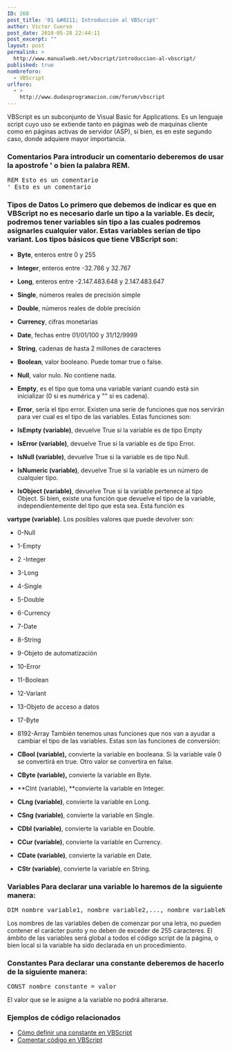 ```yaml
---
ID: 260
post_title: '01 &#8211; Introducción al VBScript'
author: Víctor Cuervo
post_date: 2010-05-28 22:44:11
post_excerpt: ""
layout: post
permalink: >
  http://www.manualweb.net/vbscript/introduccion-al-vbscript/
published: true
nombreforo:
  - VBScript
urlforo:
  - >
    http://www.dudasprogramacion.com/forum/vbscript
---
```

<!--TOC--> VBScript es un subconjunto de Visual Basic for Applications. Es un lenguaje script cuyo uso se extiende tanto en páginas web de maquinas cliente como en páginas activas de servidor (ASP), si bien, es en este segundo caso, donde adquiere mayor importancia. 

### Comentarios Para introducir un comentario deberemos de usar la apostrofe ' o bien la palabra REM. 

<pre>REM Esto es un comentario
' Esto es un comentario</pre>

### Tipos de Datos Lo primero que debemos de indicar es que en VBScript no es necesario darle un tipo a la variable. Es decir, podremos tener variables sin tipo a las cuales podremos asignarles cualquier valor. Estas variables serían de tipo variant. Los tipos básicos que tiene VBScript son: 

*   **Byte**, enteros entre 0 y 255
*   **Integer**, enteros entre -32.786 y 32.767
*   **Long**, enteros entre -2.147.483.648 y 2.147.483.647
*   **Single**, números reales de precisión simple
*   **Double**, números reales de doble precisión
*   **Currency**, cifras monetarias
*   **Date**, fechas entre 01/01/100 y 31/12/9999
*   **String**, cadenas de hasta 2 millones de caracteres
*   **Boolean**, valor booleano. Puede tomar true o false.
*   **Null**, valor nulo. No contiene nada.
*   **Empty**, es el tipo que toma una variable variant cuando está sin inicializar (0 si es numérica y "" si es cadena).
*   **Error**, sería el tipo error. Existen una serie de funciones que nos servirán para ver cual es el tipo de las variables. Estas funciones son: 

*   **IsEmpty (variable)**, devuelve True si la variable es de tipo Empty
*   **IsError (variable)**, devuelve True si la variable es de tipo Error.
*   **IsNull (variable)**, devuelve True si la variable es de tipo Null.
*   **IsNumeric (variable)**, devuelve True si la variable es un número de cualquier tipo.
*   **IsObject (variable)**, devuelve True si la variable pertenece al tipo Object. Si bien, existe una función que devuelve el tipo de la variable, independientemente del tipo que esta sea. Esta función es 

**vartype (variable)**. Los posibles valores que puede devolver son: 
*   0-Null
*   1-Empty
*   2 -Integer
*   3-Long
*   4-Single
*   5-Double
*   6-Currency
*   7-Date
*   8-String
*   9-Objeto de automatización
*   10-Error
*   11-Boolean
*   12-Variant
*   13-Objeto de acceso a datos
*   17-Byte
*   8192-Array También tenemos unas funciones que nos van a ayudar a cambiar el tipo de las variables. Estas son las funciones de conversión: 

*   **CBool (variable),** convierte la variable en booleana. Si la variable vale 0 se convertirá en true. Otro valor se convertira en false.
*   **CByte (variable),** convierte la variable en Byte.
*   **CInt (variable), **convierte la variable en Integer.
*   **CLng (variable)**, convierte la variable en Long.
*   **CSng (variable)**, convierte la variable en Single.
*   **CDbl (variable)**, convierte la variable en Double.
*   **CCur (variable)**, convierte la variable en Currency.
*   **CDate (variable)**, convierte la variable en Date.
*   **CStr (variable)**, convierte la variable en String.

### Variables Para declarar una variable lo haremos de la siguiente manera: 

<pre>DIM nombre_variable1, nombre_variable2,..., nombre_variableN</pre> Los nombres de las variables deben de comenzar por una letra, no pueden contener el carácter punto y no deben de exceder de 255 caracteres. El ámbito de las variables será global a todos el código script de la página, o bien local si la variable ha sido declarada en un procedimiento. 

### Constantes Para declarar una constante deberemos de hacerlo de la siguiente manera: 

<pre>CONST nombre_constante = valor</pre> El valor que se le asigne a la variable no podrá alterarse. 

### Ejemplos de código relacionados

*   [Cómo definir una constante en VBScript][1]
*   [Comentar código en VBScript][2]

 [1]: http://lineadecodigo.com/vbscript/como-definir-una-constante-en-vbscript/ "Como definir una variable en VBScript"
 [2]: http://lineadecodigo.com/vbscript/comentar-codigo-en-vbscript/ "Comentar código en VBScript"